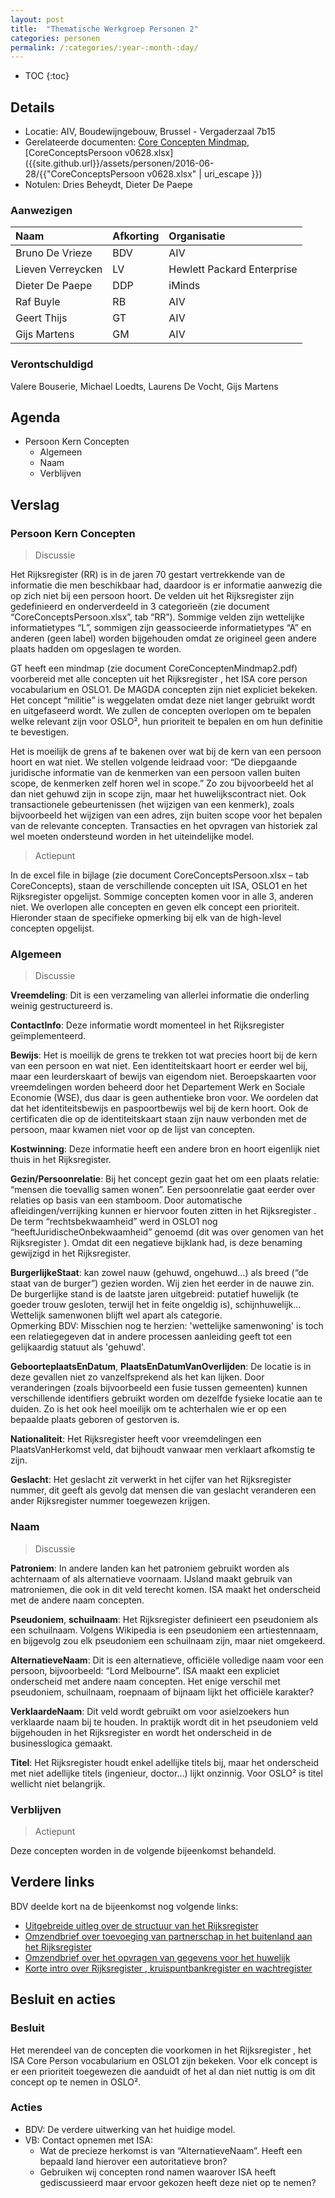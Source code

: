 ```yaml
---
layout: post
title:  "Thematische Werkgroep Personen 2"
categories: personen
permalink: /:categories/:year-:month-:day/
---
```


* TOC
{:toc}

## Details

* Locatie: AIV, Boudewijngebouw, Brussel - Vergaderzaal 7b15
* Gerelateerde documenten: [Core Concepten Mindmap]({{site.github.url}}/assets/personen/2016-06-28/CoreConceptenMindmap2.pdf), [CoreConceptsPersoon v0628.xlsx]({{site.github.url}}/assets/personen/2016-06-28/{{"CoreConceptsPersoon v0628.xlsx" | uri_escape }})
* Notulen: Dries Beheydt, Dieter De Paepe

### Aanwezigen

| Naam         | Afkorting | Organisatie |
|:-------------|:----------|:------------|
| Bruno De Vrieze | BDV    | AIV         |
| Lieven Verreycken | LV   | Hewlett Packard Enterprise |
| Dieter De Paepe | DDP    | iMinds      |
| Raf Buyle    | RB        | AIV         |
| Geert Thijs  | GT        | AIV         |
| Gijs Martens | GM        | AIV         |

### Verontschuldigd

Valere Bouserie, Michael Loedts, Laurens De Vocht, Gijs Martens

## Agenda

* Persoon Kern Concepten
  * Algemeen
  * Naam
  * Verblijven

## Verslag

### Persoon Kern Concepten

> Discussie

Het Rijksregister  (RR) is in de jaren 70 gestart vertrekkende van de informatie die men beschikbaar had, daardoor is er informatie aanwezig die op zich niet bij een persoon hoort. De velden uit het Rijksregister  zijn gedefinieerd en onderverdeeld in 3 categorieën (zie document “CoreConceptsPersoon.xlsx”, tab “RR”). Sommige velden zijn wettelijke informatietypes “L”, sommigen zijn geassocieerde informatietypes “A” en anderen (geen label) worden bijgehouden omdat ze origineel geen andere plaats hadden om opgeslagen te worden.

GT heeft een mindmap (zie document CoreConceptenMindmap2.pdf) voorbereid met alle concepten uit het Rijksregister , het ISA core person vocabularium en OSLO1. De MAGDA concepten zijn niet expliciet bekeken. Het concept “militie” is weggelaten omdat deze niet langer gebruikt wordt en uitgefaseerd wordt. We zullen de concepten overlopen om te bepalen welke relevant zijn voor OSLO², hun prioriteit te bepalen en om hun definitie te bevestigen.

Het is moeilijk de grens af te bakenen over wat bij de kern van een persoon hoort en wat niet. We stellen volgende leidraad voor: “De diepgaande juridische informatie van de kenmerken van een persoon vallen buiten scope, de kenmerken zelf horen wel in scope.” Zo zou bijvoorbeeld het al dan niet gehuwd zijn in scope zijn, maar het huwelijkscontract niet. Ook transactionele gebeurtenissen (het wijzigen van een kenmerk), zoals bijvoorbeeld het wijzigen van een adres, zijn buiten scope voor het bepalen van de relevante concepten. Transacties en het opvragen van historiek zal wel moeten ondersteund worden in het uiteindelijke model.


> Actiepunt

In de excel file in bijlage (zie document CoreConceptsPersoon.xlsx – tab CoreConcepts), staan de verschillende concepten uit ISA, OSLO1 en het Rijksregister  opgelijst. Sommige concepten komen voor in alle 3, anderen niet. We overlopen alle concepten en geven elk concept een prioriteit. Hieronder staan de specifieke opmerking bij elk van de high-level concepten opgelijst.

### Algemeen

> Discussie

**Vreemdeling**: Dit is een verzameling van allerlei informatie die onderling weinig gestructureerd is.

**ContactInfo**: Deze informatie wordt momenteel in het Rijksregister  geïmplementeerd.

**Bewijs**: Het is moeilijk de grens te trekken tot wat precies hoort bij de kern van een persoon en wat niet. Een identiteitskaart hoort er eerder wel bij, maar een leurderskaart of bewijs van eigendom niet. Beroepskaarten voor vreemdelingen worden beheerd door het Departement Werk en Sociale Economie (WSE), dus daar is geen authentieke bron voor. We oordelen dat dat het identiteitsbewijs en paspoortbewijs wel bij de kern hoort. Ook de certificaten die op de identiteitskaart staan zijn nauw verbonden met de persoon, maar kwamen niet voor op de lijst van concepten.

**Kostwinning**: Deze informatie heeft een andere bron en hoort eigenlijk niet thuis in het Rijksregister.

**Gezin/Persoonrelatie**: Bij het concept gezin gaat het om een plaats relatie: “mensen die toevallig samen wonen”. Een persoonrelatie gaat eerder over relaties op basis van een stamboom. Door automatische afleidingen/verrijking kunnen er hiervoor fouten zitten in het Rijksregister . De term “rechtsbekwaamheid” werd in OSLO1 nog “heeftJuridischeOnbekwaamheid” genoemd (dit was over genomen van het Rijksregister ). Omdat dit een negatieve bijklank had, is deze benaming gewijzigd in het Rijksregister.

**BurgerlijkeStaat**: kan zowel nauw (gehuwd, ongehuwd…)  als breed (“de staat van de burger”) gezien worden. Wij zien het eerder in de nauwe zin. De burgerlijke stand is de laatste jaren uitgebreid: putatief huwelijk (te goeder trouw gesloten, terwijl het in feite ongeldig is), schijnhuwelijk... Wettelijk samenwonen blijft wel apart als categorie.  
Opmerking BDV: Misschien nog te herzien: 'wettelijke samenwoning' is toch een relatiegegeven dat in andere processen aanleiding geeft tot een gelijkaardig statuut als 'gehuwd'.

**GeboorteplaatsEnDatum**, **PlaatsEnDatumVanOverlijden**: De locatie is in deze gevallen niet zo vanzelfsprekend als het kan lijken. Door veranderingen (zoals bijvoorbeeld een fusie tussen gemeenten) kunnen verschillende identifiers gebruikt worden om dezelfde fysieke locatie aan te duiden. Zo is het ook heel moeilijk om te achterhalen wie er op een bepaalde plaats geboren of gestorven is.

**Nationaliteit**: Het Rijksregister  heeft voor vreemdelingen een PlaatsVanHerkomst veld, dat bijhoudt vanwaar men verklaart afkomstig te zijn.

**Geslacht**: Het geslacht zit verwerkt in het cijfer van het Rijksregister nummer, dit geeft als gevolg dat mensen die van geslacht veranderen een ander Rijksregister nummer toegewezen krijgen.

### Naam

> Discussie

**Patroniem**: In andere landen kan het patroniem gebruikt worden als achternaam of als alternatieve voornaam. IJsland maakt gebruik van matroniemen, die ook in dit veld terecht komen. ISA maakt het onderscheid met de andere naam concepten.

**Pseudoniem**, **schuilnaam**: Het Rijksregister  definieert een pseudoniem als een schuilnaam. Volgens Wikipedia is een pseudoniem een artiestennaam, en bijgevolg zou elk pseudoniem een schuilnaam zijn, maar niet omgekeerd.

**AlternatieveNaam**: Dit is een alternatieve, officiële volledige naam voor een persoon, bijvoorbeeld: “Lord Melbourne”. ISA maakt een expliciet onderscheid met andere naam concepten. Het enige verschil met pseudoniem, schuilnaam, roepnaam of bijnaam lijkt het officiële karakter?

**VerklaardeNaam**: Dit veld wordt gebruikt om voor asielzoekers hun verklaarde naam bij te houden. In praktijk wordt dit in het pseudoniem veld bijgehouden in het Rijksregister  en wordt het onderscheid in de businesslogica gemaakt.

**Titel**: Het Rijksregister  houdt enkel adellijke titels bij, maar het onderscheid met niet adellijke titels (ingenieur, doctor…) lijkt onzinnig. Voor OSLO² is titel wellicht niet belangrijk.

### Verblijven

> Actiepunt

Deze concepten worden in de volgende bijeenkomst behandeld.

## Verdere links

BDV deelde kort na de bijeenkomst nog volgende links:

* [Uitgebreide uitleg over de structuur van het Rijksregister](https://www.ksz-bcss.fgov.be/binaries/documentation/nl/documentation/general/cbss-manual-nl.pdf)
* [Omzendbrief over toevoeging van partnerschap in het buitenland aan het Rijksregister](http://www.ibz.rrn.fgov.be/fileadmin/user_upload/nl/rr/omzendbrieven/20060616-code80-partnerschap.pdf)
* [Omzendbrief over het opvragen van gegevens voor het huwelijk](http://www.ibz.rrn.fgov.be/fileadmin/user_upload/nl/rr/omzendbrieven/samenwoning-omzendbr-20060420.pdf)
* [Korte intro over Rijksregister , kruispuntbankregister en wachtregister](https://www.ksz-bcss.fgov.be/nl/services-list)

## Besluit en acties

### Besluit
Het merendeel van de concepten die voorkomen in het Rijksregister , het ISA Core Person vocabularium en OSLO1 zijn bekeken. Voor elk concept is er een prioriteit toegewezen die aanduidt of het al dan niet nuttig is om dit concept op te nemen in OSLO².

### Acties

* BDV: De verdere uitwerking van het huidige model.
* VB: Contact opnemen met ISA:
  * Wat de precieze herkomst is van “AlternatieveNaam”. Heeft een bepaald land hierover een autoritatieve bron?
  * Gebruiken wij concepten rond namen waarover ISA heeft gediscussieerd maar ervoor gekozen heeft deze niet op te nemen?
